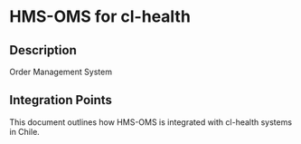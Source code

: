 # HMS-OMS for cl-health

## Description

Order Management System

## Integration Points

This document outlines how HMS-OMS is integrated with cl-health systems in Chile.
